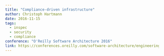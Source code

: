```yaml
---
title: "Compliance-driven infrastructure"
author: Christoph Hartmann
date: 2016-11-15
tags:
  - inspec
  - security
  - compliance
conference: "O'Reilly Software Architecture 2016"
link: https://conferences.oreilly.com/software-architecture/engineering-business-ca/public/schedule/detail/53972
---
```


<script async class="speakerdeck-embed" data-id="4d32092441e84344975124cb6ca6ca72" data-ratio="1.77777777777778" src="//speakerdeck.com/assets/embed.js"></script>